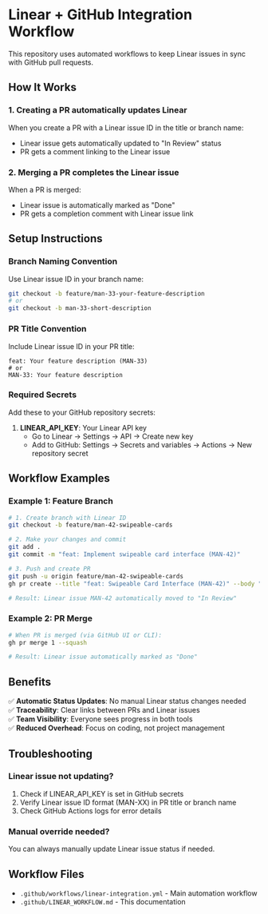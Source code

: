 # Linear + GitHub Integration Workflow

This repository uses automated workflows to keep Linear issues in sync with GitHub pull requests.

## How It Works

### 1. **Creating a PR automatically updates Linear**
When you create a PR with a Linear issue ID in the title or branch name:
- Linear issue gets automatically updated to "In Review" status
- PR gets a comment linking to the Linear issue

### 2. **Merging a PR completes the Linear issue**
When a PR is merged:
- Linear issue is automatically marked as "Done"
- PR gets a completion comment with Linear issue link

## Setup Instructions

### Branch Naming Convention
Use Linear issue ID in your branch name:
```bash
git checkout -b feature/man-33-your-feature-description
# or
git checkout -b man-33-short-description
```

### PR Title Convention
Include Linear issue ID in your PR title:
```
feat: Your feature description (MAN-33)
# or
MAN-33: Your feature description
```

### Required Secrets
Add these to your GitHub repository secrets:

1. **LINEAR_API_KEY**: Your Linear API key
   - Go to Linear → Settings → API → Create new key
   - Add to GitHub: Settings → Secrets and variables → Actions → New repository secret

## Workflow Examples

### Example 1: Feature Branch
```bash
# 1. Create branch with Linear ID
git checkout -b feature/man-42-swipeable-cards

# 2. Make your changes and commit
git add .
git commit -m "feat: Implement swipeable card interface (MAN-42)"

# 3. Push and create PR
git push -u origin feature/man-42-swipeable-cards
gh pr create --title "feat: Swipeable Card Interface (MAN-42)" --body "..."

# Result: Linear issue MAN-42 automatically moved to "In Review"
```

### Example 2: PR Merge
```bash
# When PR is merged (via GitHub UI or CLI):
gh pr merge 1 --squash

# Result: Linear issue automatically marked as "Done"
```

## Benefits

✅ **Automatic Status Updates**: No manual Linear status changes needed  
✅ **Traceability**: Clear links between PRs and Linear issues  
✅ **Team Visibility**: Everyone sees progress in both tools  
✅ **Reduced Overhead**: Focus on coding, not project management  

## Troubleshooting

### Linear issue not updating?
1. Check if LINEAR_API_KEY is set in GitHub secrets
2. Verify Linear issue ID format (MAN-XX) in PR title or branch name
3. Check GitHub Actions logs for error details

### Manual override needed?
You can always manually update Linear issue status if needed.

## Workflow Files

- `.github/workflows/linear-integration.yml` - Main automation workflow
- `.github/LINEAR_WORKFLOW.md` - This documentation